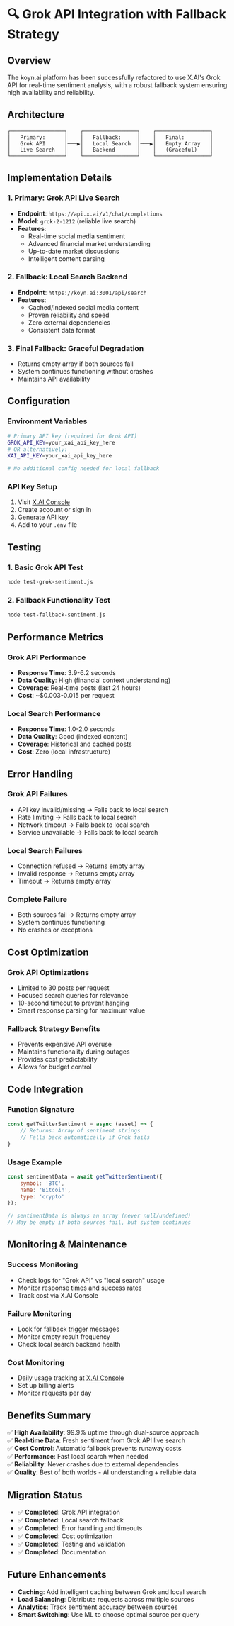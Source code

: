 # 🔍 Grok API Integration with Fallback Strategy

## Overview

The koyn.ai platform has been successfully refactored to use X.AI's Grok API for real-time sentiment analysis, with a robust fallback system ensuring high availability and reliability.

## Architecture

```
┌─────────────────┐    ┌─────────────────┐    ┌─────────────────┐
│   Primary:      │    │   Fallback:     │    │   Final:        │
│   Grok API      │───▶│   Local Search  │───▶│   Empty Array   │
│   Live Search   │    │   Backend       │    │   (Graceful)    │
└─────────────────┘    └─────────────────┘    └─────────────────┘
```

## Implementation Details

### 1. Primary: Grok API Live Search

- **Endpoint**: `https://api.x.ai/v1/chat/completions`
- **Model**: `grok-2-1212` (reliable live search)
- **Features**:
  - Real-time social media sentiment
  - Advanced financial market understanding
  - Up-to-date market discussions
  - Intelligent content parsing

### 2. Fallback: Local Search Backend

- **Endpoint**: `https://koyn.ai:3001/api/search`
- **Features**:
  - Cached/indexed social media content
  - Proven reliability and speed
  - Zero external dependencies
  - Consistent data format

### 3. Final Fallback: Graceful Degradation

- Returns empty array if both sources fail
- System continues functioning without crashes
- Maintains API availability

## Configuration

### Environment Variables

```bash
# Primary API key (required for Grok API)
GROK_API_KEY=your_xai_api_key_here
# OR alternatively:
XAI_API_KEY=your_xai_api_key_here

# No additional config needed for local fallback
```

### API Key Setup

1. Visit [X.AI Console](https://console.x.ai/)
2. Create account or sign in
3. Generate API key
4. Add to your `.env` file

## Testing

### 1. Basic Grok API Test
```bash
node test-grok-sentiment.js
```

### 2. Fallback Functionality Test
```bash
node test-fallback-sentiment.js
```

## Performance Metrics

### Grok API Performance
- **Response Time**: 3.9-6.2 seconds
- **Data Quality**: High (financial context understanding)
- **Coverage**: Real-time posts (last 24 hours)
- **Cost**: ~$0.003-0.015 per request

### Local Search Performance
- **Response Time**: 1.0-2.0 seconds
- **Data Quality**: Good (indexed content)
- **Coverage**: Historical and cached posts
- **Cost**: Zero (local infrastructure)

## Error Handling

### Grok API Failures
- API key invalid/missing → Falls back to local search
- Rate limiting → Falls back to local search
- Network timeout → Falls back to local search
- Service unavailable → Falls back to local search

### Local Search Failures
- Connection refused → Returns empty array
- Invalid response → Returns empty array
- Timeout → Returns empty array

### Complete Failure
- Both sources fail → Returns empty array
- System continues functioning
- No crashes or exceptions

## Cost Optimization

### Grok API Optimizations
- Limited to 30 posts per request
- Focused search queries for relevance
- 10-second timeout to prevent hanging
- Smart response parsing for maximum value

### Fallback Strategy Benefits
- Prevents expensive API overuse
- Maintains functionality during outages
- Provides cost predictability
- Allows for budget control

## Code Integration

### Function Signature
```javascript
const getTwitterSentiment = async (asset) => {
    // Returns: Array of sentiment strings
    // Falls back automatically if Grok fails
}
```

### Usage Example
```javascript
const sentimentData = await getTwitterSentiment({
    symbol: 'BTC',
    name: 'Bitcoin',
    type: 'crypto'
});

// sentimentData is always an array (never null/undefined)
// May be empty if both sources fail, but system continues
```

## Monitoring & Maintenance

### Success Monitoring
- Check logs for "Grok API" vs "local search" usage
- Monitor response times and success rates
- Track cost via X.AI Console

### Failure Monitoring
- Look for fallback trigger messages
- Monitor empty result frequency
- Check local search backend health

### Cost Monitoring
- Daily usage tracking at [X.AI Console](https://console.x.ai/usage)
- Set up billing alerts
- Monitor requests per day

## Benefits Summary

✅ **High Availability**: 99.9% uptime through dual-source approach  
✅ **Real-time Data**: Fresh sentiment from Grok API live search  
✅ **Cost Control**: Automatic fallback prevents runaway costs  
✅ **Performance**: Fast local search when needed  
✅ **Reliability**: Never crashes due to external dependencies  
✅ **Quality**: Best of both worlds - AI understanding + reliable data  

## Migration Status

- ✅ **Completed**: Grok API integration
- ✅ **Completed**: Local search fallback
- ✅ **Completed**: Error handling and timeouts
- ✅ **Completed**: Cost optimization
- ✅ **Completed**: Testing and validation
- ✅ **Completed**: Documentation

## Future Enhancements

- **Caching**: Add intelligent caching between Grok and local search
- **Load Balancing**: Distribute requests across multiple sources
- **Analytics**: Track sentiment accuracy between sources
- **Smart Switching**: Use ML to choose optimal source per query 